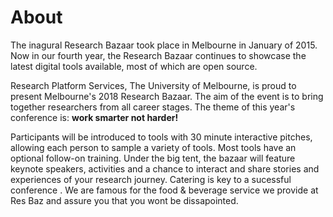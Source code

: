 # About

The inagural Research Bazaar took place in Melbourne in January of 2015. Now in our fourth year, the Research Bazaar continues to showcase the latest digital tools available, most of which are open source.



Research Platform Services, The University of Melbourne, is proud to present Melbourne's 2018 Research Bazaar. The aim of the event is to bring together researchers from all career stages. The theme of this year's conference is: **work smarter not harder!**



Participants will be introduced to tools with 30 minute interactive pitches, allowing each person to sample a variety of tools. Most tools have an optional follow-on training. Under the big tent, the bazaar will feature keynote speakers, activities and a chance to interact and share stories and experiences of your research journey. Catering is key to a sucessful conference . We are famous for the food & beverage service we provide at Res Baz and assure you that you wont be dissapointed.
